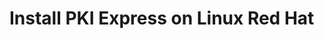 ﻿# Install PKI Express on Linux Red Hat

<!-- link to version in Portuguese -->
<div data-alt-locales="pt-br"></div>
